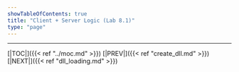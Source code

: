 ```yaml
---
showTableOfContents: true
title: "Client + Server Logic (Lab 8.1)"
type: "page"
---
```




---
[|TOC|]({{< ref "../moc.md" >}})
[|PREV|]({{< ref "create_dll.md" >}})
[|NEXT|]({{< ref "dll_loading.md" >}})